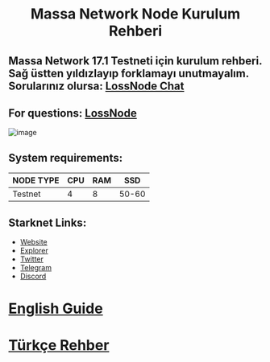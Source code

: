<h1 align="center">Massa Network Node Kurulum Rehberi

## Massa Network 17.1 Testneti için kurulum rehberi. Sağ üstten yıldızlayıp forklamayı unutmayalım. Sorularınız olursa: [LossNode Chat](https://t.me/LossNode)

## For questions: [LossNode](https://t.me/LossNodeChat)
 

![image](https://user-images.githubusercontent.com/101462877/205725816-d6231573-496b-4e43-8d5b-201891ce6e0d.png)


## System requirements:
NODE TYPE | CPU     | RAM      | SSD     |
| ------------- | ------------- | ------------- | -------- |
| Testnet | 4          | 8         | 50-60  |

## Starknet Links:
- [Website](https://massa.net)
- [Explorer](https://massa.net/testnet)
- [Twitter](https://twitter.com/MassaTurkiye)
- [Telegram](https://t.me/massa_turkey)
- [Discord](https://discord.gg/massa)

# [English Guide](https://github.com/thisislexar/Massa-Testnet/blob/main/MassaEN.md)

# [Türkçe Rehber](https://github.com/thisislexar/Massa-Testnet/blob/main/MassaTR.md)
